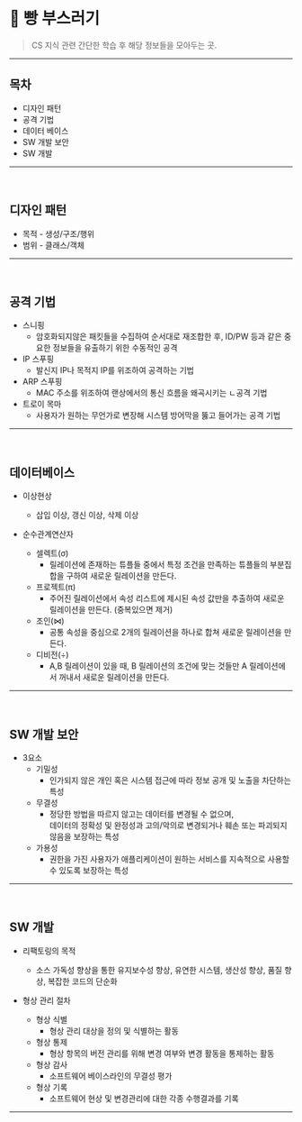 # :thought_balloon: 빵 부스러기

>CS 지식 관련 간단한 학습 후 
해당 정보들을 모아두는 곳.
-----
## 목차     
- 디자인 패턴    
- 공격 기법    
- 데이터 베이스    
- SW 개발 보안     
- SW 개발         

-----
</br>
    
## 디자인 패턴   
  - 목적 - 생성/구조/행위     
  - 범위 - 클래스/객체     

<hr>    
</br>    

## 공격 기법   
  - 스니핑    
    - 암호화되지않은 패킷들을 수집하여 순서대로 재조합한 후, ID/PW 등과 같은 중요한 정보들을 유출하기 위한 수동적인 공격
  - IP 스푸핑    
    - 발신지 IP나 목적지 IP를 위조하여 공격하는 기법
  - ARP 스푸핑     
    - MAC 주소를 위조하여 랜상에서의 통신 흐름을 왜곡시키는 ㄴ공격 기법 
  - 트로이 목마    
    - 사용자가 원하는 무언가로 변장해 시스템 방어막을 뚫고 들어가는 공격 기법    

<hr>   
</br>    

## 데이터베이스    
  - 이상현상    
    - 삽입 이상, 갱신 이상, 삭제 이상       

  - 순수관계연산자     
    - 셀렉트(σ)    
      - 릴레이션에 존재하는  튜플들 중에서 특정 조건을 만족하는 튜플들의 부분집합을 구하여 새로운 릴레이션을 만든다.  
    - 프로젝트(π)    
      - 주어진 릴레이션에서 속성 리스트에 제시된 속성 값만을 추출하여 새로운 릴레이션을 만든다. (중복있으면 제거) 
    - 조인(⋈)   
      - 공통 속성을 중심으로 2개의 릴레이션을 하나로 합쳐 새로운 릴레이션을 만든다. 
    - 디비전(÷)    
      - A,B 릴레이션이 있을 때, B 릴레이션의 조건에 맞는 것들만 A 릴레이션에서 꺼내서 새로운 릴레이션을 만든다.

<hr>   
</br>    

## SW 개발 보안    
  - 3요소    
    - 기밀성    
      - 인가되지 않은 개인 혹은 시스템 접근에 따라 정보 공개 및 노출을 차단하는 특성 
    - 무결성   
      - 정당한 방법을 따르지 않고는 데이터를 변경될 수 없으며,      
        데이터의 정확성 및 완정성과 고의/악의로 변경되거나 훼손 또는 파괴되지 않음을 보장하는 특성 
    - 가용성    
      - 권한을 가진 사용자가 애플리케이션이 원하는 서비스를 지속적으로 사용할 수 있도록 보장하는 특성      

<hr>   
</br>    

## SW 개발    
  - 리팩토링의 목적    
    - 소스 가독성 향상을 통한 유지보수성 향상, 유연한 시스템, 생산성 향상, 품질 향상, 복잡한 코드의 단순화     

  - 형상 관리 절차    
    - 형상 식별    
      - 형상 관리 대상을 정의 및 식별하는 활동 
    - 형상 통제    
      - 형상 항목의 버전 관리를 위해 변경 여부와 변경 활동을 통제하는 활동 
    - 형상 감사   
      - 소프트웨어 베이스라인의 무결성 평가 
    - 형상 기록    
      - 소프트웨어 현상 및 변경관리에 대한 각종 수행결과를 기록     


<hr>   
</br>    



